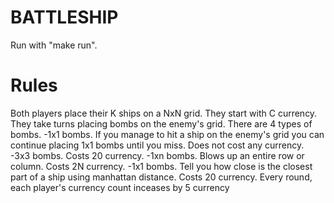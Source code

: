 BATTLESHIP
===========
Run with "make run".

Rules
======
Both players place their K ships on a NxN grid. They start with C currency.
They take turns placing bombs on the enemy's grid.
There are 4 types of bombs.
-1x1 bombs. If you manage to hit a ship on the enemy's grid you can continue placing 1x1 bombs until you miss. Does not cost any currency.
-3x3 bombs. Costs 20 currency.
-1xn bombs. Blows up an entire row or column. Costs 2N currency.
-1x1 bombs. Tell you how close is the closest part of a ship using manhattan distance. Costs 20 currency.
Every round, each player's currency count inceases by 5 currency
